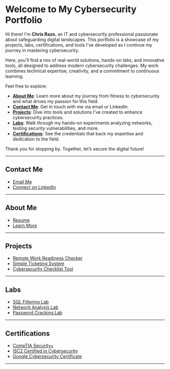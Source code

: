 # Welcome to My Cybersecurity Portfolio

Hi there! I'm **Chris Razo**, an IT and cybersecurity professional passionate about safeguarding digital landscapes. This portfolio is a showcase of my projects, labs, certifications, and tools I've developed as I continue my journey in mastering cybersecurity.

Here, you'll find a mix of real-world solutions, hands-on labs, and innovative tools, all designed to address modern cybersecurity challenges. My work combines technical expertise, creativity, and a commitment to continuous learning.

Feel free to explore:

- [**About Me**](about/about.md): Learn more about my journey from fitness to cybersecurity and what drives my passion for this field.
- [**Contact Me**](https://c-razo.github.io/portfolio-v2/#contact-me): Get in touch with me via email or LinkedIn.
- [**Projects**](https://c-razo.github.io/portfolio-v2/#projects): Dive into tools and solutions I've created to enhance cybersecurity practices.  
- [**Labs**](https://c-razo.github.io/portfolio-v2/#labs): Walk through my hands-on experiments analyzing networks, testing security vulnerabilities, and more.  
- [**Certifications**](https://c-razo.github.io/portfolio-v2/#certifications): See the credentials that back my expertise and dedication to the field.  

Thank you for stopping by. Together, let’s secure the digital future! 

---

## Contact Me
- [Email Me](mailto:christopher.razo@icloud.com)
- [Connect on LinkedIn](https://linkedin.com/in/christopher-razo)

---

## About Me
- [Resume](assets/resume/cr-resume.pdf)
- [Learn More](about/about.md)

---

## Projects <a id="projects"></a>
- [Remote Work Readiness Checker](./projects/remote-work-readiness-checker.md)
- [Simple Ticketing System](./projects/simple-ticketing-system.md)
- [Cybersecurity Checklist Tool](./projects/cybersecurity-checklist-tool.md)

---

## Labs
- [SQL Filtering Lab](./labs/sql-filtering-lab.md)
- [Network Analysis Lab](./labs/network-analysis-lab.md)
- [Password Cracking Lab](./labs/password-cracking-lab.md)

---

## Certifications
- [CompTIA Security+](./certs/comptia.md)
- [ISC2 Certified in Cybersecurity](./certs/isc2.md)
- [Google Cybersecurity Certificate](./certs/google.md)

---

<!-- 
## Other Learning
- [LinkedIn Learning](./recent/linkedin-learning.md)
- [Salesforce](./recent/salesforce.md)
- [Azure](./recent/azure.md)
-->
